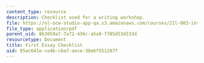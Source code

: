 ```yaml
---
content_type: resource
description: Checklist used for a writing workshop.
file: https://ol-ocw-studio-app-qa.s3.amazonaws.com/courses/21l-003-introduction-to-fiction-fall-2003/85ac641ece4bcba7aece38e6f551287f_first_essay_workshop.pdf
file_type: application/pdf
parent_uid: 863059a7-7a72-436c-a5a8-f785d53d233d
resourcetype: Document
title: First Essay Checklist
uid: 85ac641e-ce4b-cba7-aece-38e6f551287f
---
```


